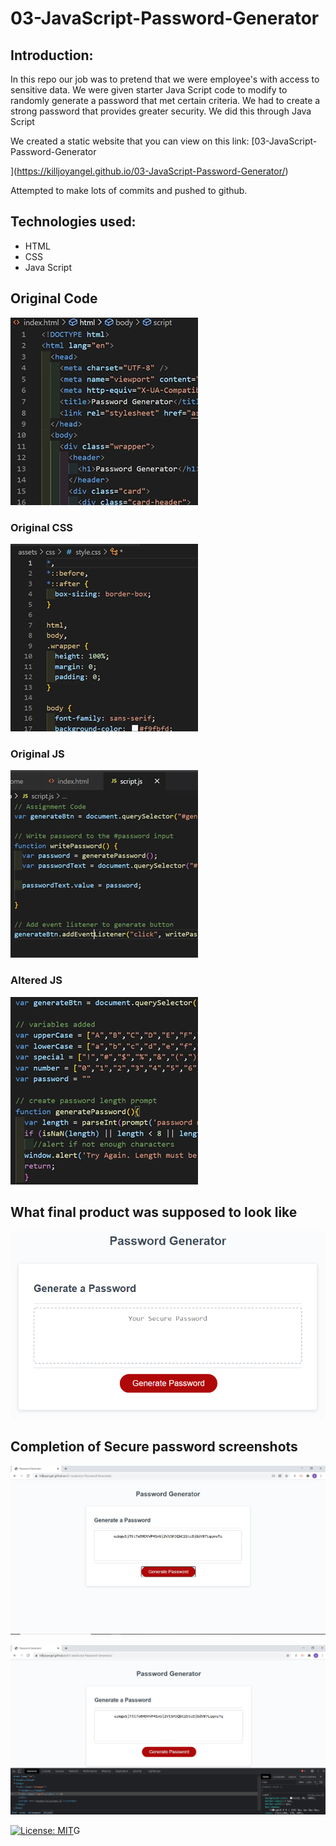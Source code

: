 # 03-JavaScript-Password-Generator

## Introduction:
In this repo our job was to pretend that we were employee's with access to sensitive data. We were given starter Java Script code to modify to randomly generate a password that met certain criteria. We had to create a strong password that provides greater security. We did this through Java Script

We created a static website that you can view on this link: [03-JavaScript-Password-Generator

](https://killjoyangel.github.io/03-JavaScript-Password-Generator/)

Attempted to make lots of commits and pushed to github. 

## Technologies used:
* HTML
* CSS
* Java Script

## Original Code
![screenshot](/assets/images/htmlthumb.jpg)

### Original CSS
![screenshot](/assets/images/CSSthumb.jpg)

### Original JS
![screenshot](/assets/images/JSthumb2.jpg)

### Altered JS
![screenshot](/assets/images/JSthumb.jpg)


## What final product was supposed to look like
![screenshot](/assets/images/03-javascript-homework-demo.png)


## Completion of Secure password screenshots
![screenshot](/assets/images/passwordscreenshot.JPG)

![screenshot](/assets/images/passwordscreenshot1.JPG)

[![License: MIT](https://img.shields.io/badge/License-MIT-yellow.svg)](https://opensource.org/licenses/MIT)G